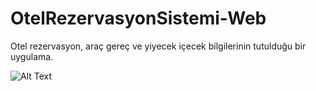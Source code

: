 # OtelRezervasyonSistemi-Web
Otel rezervasyon, araç gereç ve yiyecek içecek bilgilerinin tutulduğu bir uygulama.

![Alt Text](https://i.ibb.co/QpWHTQb/team5.jpg) 

